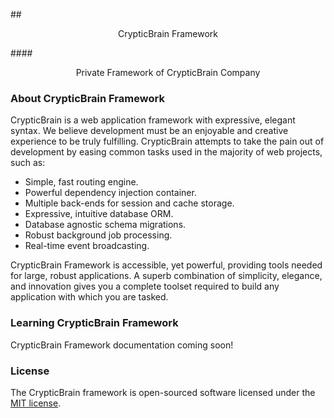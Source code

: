 
##<p align="center">CrypticBrain Framework</p>

####<p align="center">Private Framework of CrypticBrain Company</p>


### About CrypticBrain Framework

CrypticBrain is a web application framework with expressive, elegant syntax. We believe development must be an enjoyable and creative experience to be truly fulfilling. CrypticBrain attempts to take the pain out of development by easing common tasks used in the majority of web projects, such as:

- Simple, fast routing engine.
- Powerful dependency injection container.
- Multiple back-ends for session and cache storage.
- Expressive, intuitive database ORM.
- Database agnostic schema migrations.
- Robust background job processing.
- Real-time event broadcasting.

CrypticBrain Framework is accessible, yet powerful, providing tools needed for large, robust applications. A superb combination of simplicity, elegance, and innovation gives you a complete toolset required to build any application with which you are tasked.

### Learning CrypticBrain Framework

CrypticBrain Framework documentation coming soon!

### License

The CrypticBrain framework is open-sourced software licensed under the [MIT license](http://opensource.org/licenses/MIT).
